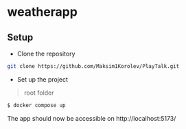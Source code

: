 # weatherapp

## Setup

- Clone the repository

```sh
git clone https://github.com/Maksim1Korolev/PlayTalk.git
```

- Set up the project

> root folder

```bash
$ docker compose up
```

The app should now be accessible on http://localhost:5173/
